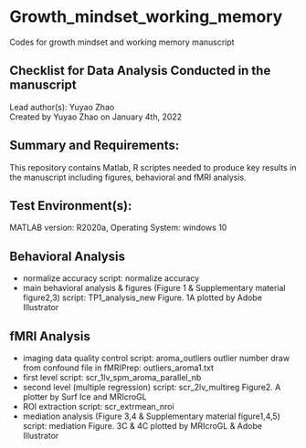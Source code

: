 # Growth_mindset_working_memory
Codes for growth mindset and working memory manuscript
## Checklist for Data Analysis Conducted in the manuscript
Lead author(s): Yuyao Zhao
<br /> Created by Yuyao Zhao on January 4th, 2022
## Summary and Requirements:
This repository contains Matlab, R scriptes needed to produce key results in the manuscript including figures, behavioral and fMRI analysis.
## Test Environment(s):
MATLAB version: R2020a, Operating System: windows 10
## Behavioral Analysis
- normalize accuracy 
script: normalize accuracy
- main behavioral analysis & figures (Figure 1 & Supplementary material figure2,3)
script: TP1_analysis_new
Figure. 1A plotted by Adobe Illustrator
## fMRI Analysis
- imaging data quality control
script: aroma_outliers
outlier number draw from confound file in fMRIPrep: outliers_aroma1.txt
- first level
script: scr_1lv_spm_aroma_parallel_nb
- second level (multiple regression)
script: scr_2lv_multireg
Figure2. A plotter by Surf Ice and MRIcroGL
- ROI extraction
script: scr_extrmean_nroi
- mediation analysis (Figure 3,4 & Supplementary material figure1,4,5)
script: mediation
Figure. 3C & 4C plotted by MRIcroGL & Adobe Illustrator
